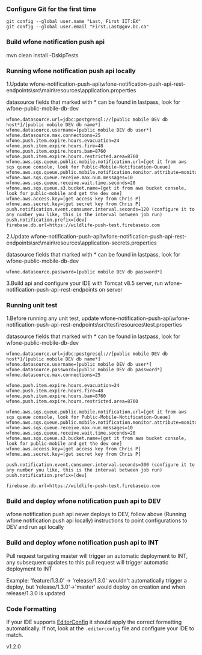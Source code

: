 ### Configure Git for the first time ###

```
git config --global user.name "Last, First IIT:EX"
git config --global user.email "First.Last@gov.bc.ca"
```

### Build wfone notification push api ###

mvn clean install -DskipTests

### Running wfone notification push api locally ###

1.Update wfone-notification-push-api\wfone-notification-push-api-rest-endpoints\src\main\resources\application.properties 

datasource fields that marked with * can be found in lastpass, look for wfone-public-mobile-db-dev

```
wfone.datasource.url=jdbc:postgresql://[public mobile DEV db host*]/[public mobile DEV db name*]
wfone.datasource.username=[public mobile DEV db user*]
wfone.datasource.max.connections=25
wfone.push.item.expire.hours.evacuation=24
wfone.push.item.expire.hours.fire=48
wfone.push.item.expire.hours.ban=8760
wfone.push.item.expire.hours.restricted.area=8760
wfone.aws.sqs.queue.public.mobile.notification.url=[get it from aws sqs queue console, look for Public-Mobile-Notification-Queue]
wfone.aws.sqs.queue.public.mobile.notification.monitor.attribute=monitorType
wfone.aws.sqs.queue.receive.max.num.messages=10
wfone.aws.sqs.queue.receive.wait.time.seconds=20
wfone.aws.sqs.queue.s3.bucket.name=[get it from aws bucket console, look for public-mobile and get the dev one]
wfone.aws.access.key=[get access key from Chris P]
wfone.aws.secret.key=[get secret key from Chris P]
push.notification.event.consumer.interval.seconds=120 (configure it to any number you like, this is the interval between job run)
push.notification.prefix=[dev]
firebase.db.url=https://wildlife-push-test.firebaseio.com
```

2.Update wfone-notification-push-api\wfone-notification-push-api-rest-endpoints\src\main\resources\application-secrets.properties

datasource fields that marked with * can be found in lastpass, look for wfone-public-mobile-db-dev

```
wfone.datasource.password=[public mobile DEV db password*]
```
3.Build api and configure your IDE with Tomcat v8.5 server, run wfone-notification-push-api-rest-endpoints on server

### Running unit test ###

1.Before running any unit test, update wfone-notification-push-api\wfone-notification-push-api-rest-endpoints\src\test\resources\test.properties

datasource fields that marked with * can be found in lastpass, look for wfone-public-mobile-db-dev

```
wfone.datasource.url=jdbc:postgresql://[public mobile DEV db host*]/[public mobile DEV db name*]
wfone.datasource.username=[public mobile DEV db user*]
wfone.datasource.password=[public mobile DEV db password*]
wfone.datasource.max.connections=25

wfone.push.item.expire.hours.evacuation=24
wfone.push.item.expire.hours.fire=48
wfone.push.item.expire.hours.ban=8760
wfone.push.item.expire.hours.restricted.area=8760

wfone.aws.sqs.queue.public.mobile.notification.url=[get it from aws sqs queue console, look for Public-Mobile-Notification-Queue]
wfone.aws.sqs.queue.public.mobile.notification.monitor.attribute=monitorType
wfone.aws.sqs.queue.receive.max.num.messages=10
wfone.aws.sqs.queue.receive.wait.time.seconds=20
wfone.aws.sqs.queue.s3.bucket.name=[get it from aws bucket console, look for public-mobile and get the dev one]
wfone.aws.access.key=[get access key from Chris P]
wfone.aws.secret.key=[get secret key from Chris P]

push.notification.event.consumer.interval.seconds=300 (configure it to any number you like, this is the interval between job run)
push.notification.prefix=[dev]

firebase.db.url=https://wildlife-push-test.firebaseio.com
```

### Build and deploy wfone notification push api to DEV ###

wfone notification push api never deploys to DEV, follow above (Running wfone notification push api locally) instructions 
to point configurations to DEV and run api locally

### Build and deploy wfone notification push api to INT ###

Pull request targeting master will trigger an automatic deployment to INT, any subsequent updates to this pull request 
will trigger automatic deployment to INT

Example:  'feature/1.3.0' -> 'release/1.3.0' wouldn't automatically trigger a deploy, but 'release/1.3.0'->'master' 
would deploy on creation and when release/1.3.0 is updated

### Code Formatting ###

If your IDE supports [EditorConfig](https://editorconfig.org/) it should apply the correct formatting automatically.  If not, look at the `.editorconfig` file and configure your IDE to match.

v1.2.0
